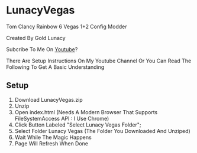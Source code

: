 # LunacyVegas
Tom Clancy Rainbow 6 Vegas 1+2 Config Modder

Created By Gold Lunacy

Subcribe To Me On [Youtube](https://youtube.com/@goldlunacy?sub_confirmation=1)?

There Are Setup Instructions On My Youtube Channel
Or You Can Read The Following To Get A Basic Understanding

## Setup

1. Download LunacyVegas.zip
2. Unzip
3. Open index.html (Needs A Modern Browser That Supports FileSystemAccess API : I Use Chrome)
4. Click Button Labeled "Select Lunacy Vegas Folder";
5. Select Folder Lunacy Vegas (The Folder You Downloaded And Unziped)
6. Wait While The Magic Happens
7. Page Will Refresh When Done
